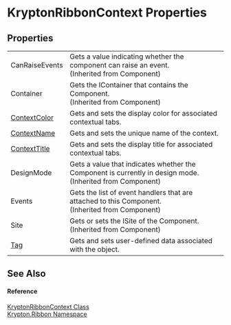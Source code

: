 # KryptonRibbonContext Properties




## Properties
<table>
<tr>
<td>CanRaiseEvents</td>
<td>Gets a value indicating whether the component can raise an event.<br />(Inherited from Component)</td></tr>
<tr>
<td>Container</td>
<td>Gets the IContainer that contains the Component.<br />(Inherited from Component)</td></tr>
<tr>
<td><a href="2a913511-93c6-a41b-f4c8-842009ac610c.md">ContextColor</a></td>
<td>Gets and sets the display color for associated contextual tabs.</td></tr>
<tr>
<td><a href="927ba4db-a183-61df-be8c-e7bf12ca46eb.md">ContextName</a></td>
<td>Gets and sets the unique name of the context.</td></tr>
<tr>
<td><a href="5da64d00-6ac9-93cb-d191-bd9982abc6bf.md">ContextTitle</a></td>
<td>Gets and sets the display title for associated contextual tabs.</td></tr>
<tr>
<td>DesignMode</td>
<td>Gets a value that indicates whether the Component is currently in design mode.<br />(Inherited from Component)</td></tr>
<tr>
<td>Events</td>
<td>Gets the list of event handlers that are attached to this Component.<br />(Inherited from Component)</td></tr>
<tr>
<td>Site</td>
<td>Gets or sets the ISite of the Component.<br />(Inherited from Component)</td></tr>
<tr>
<td><a href="250d690f-48be-6311-b76e-0c7ac47fa23b.md">Tag</a></td>
<td>Gets and sets user-defined data associated with the object.</td></tr>
</table>

## See Also


#### Reference
<a href="0a9f16a9-8598-1b01-87c5-19836a5a160d.md">KryptonRibbonContext Class</a>  
<a href="1e9bc734-cff9-e9b8-f013-94cdac669794.md">Krypton.Ribbon Namespace</a>  

